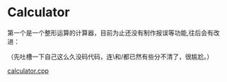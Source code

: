 # Calculator

第一个是一个整形运算的计算器，目前为止还没有制作报误等功能,往后会有改进：

（先吐槽一下自己这么久没码代码，连\和/都已然有些分不清了，很尴尬。）

[calculator.cpp](Calculator/calculator.cpp)

